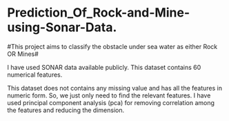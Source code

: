 # Prediction_Of_Rock-and-Mine-using-Sonar-Data.

#This project aims to classify the obstacle under sea water as either Rock OR Mines#

I have used SONAR data available publicly. This dataset contains 60 numerical features.

This dataset does not contains any missing value and has all the features in numeric form. So, we just only need to find the relevant features. I have used principal component analysis (pca) for removing correlation among the features and reducing the dimension.
